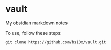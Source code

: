 # vault

My obsidian markdown notes

To use, follow these steps:

```
git clone https://github.com/bs10x/vault.git
``` 
